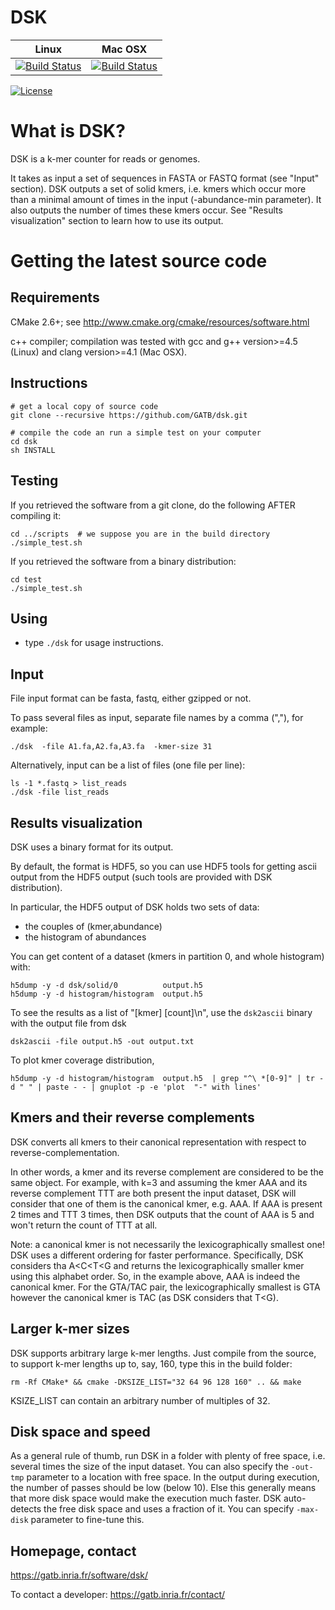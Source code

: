 # DSK
| **Linux** | **Mac OSX** |
|-----------|-------------|
[![Build Status](https://ci.inria.fr/gatb-core/view/DSK/job/tool-dsk-build-debian7-64bits-gcc-4.7/badge/icon)](https://ci.inria.fr/gatb-core/view/DSK/job/tool-dsk-build-debian7-64bits-gcc-4.7/) | [![Build Status](https://ci.inria.fr/gatb-core/view/DSK/job/tool-dsk-build-macos-10.9.5-gcc-4.2.1/badge/icon)](https://ci.inria.fr/gatb-core/view/DSK/job/tool-dsk-build-macos-10.9.5-gcc-4.2.1/)

[![License](http://img.shields.io/:license-affero-blue.svg)](http://www.gnu.org/licenses/agpl-3.0.en.html)

# What is DSK? 
DSK is a k-mer counter for reads or genomes.

It takes as input a set of sequences in FASTA or FASTQ format (see "Input" section).
DSK outputs a set of solid kmers, i.e. kmers which occur more than a minimal amount of times in the input (-abundance-min parameter).
It also outputs the number of times these kmers occur.
See "Results visualization" section to learn how to use its output.

# Getting the latest source code

## Requirements

CMake 2.6+; see http://www.cmake.org/cmake/resources/software.html

c++ compiler; compilation was tested with gcc and g++ version>=4.5 (Linux) and clang version>=4.1 (Mac OSX).

## Instructions

    # get a local copy of source code
    git clone --recursive https://github.com/GATB/dsk.git
    
    # compile the code an run a simple test on your computer
    cd dsk
    sh INSTALL

## Testing

If you retrieved the software from a git clone, do the following AFTER compiling it:

    cd ../scripts  # we suppose you are in the build directory
    ./simple_test.sh

If you retrieved the software from a binary distribution:

    cd test
    ./simple_test.sh

## Using

* type `./dsk` for usage instructions.


## Input

File input format can be fasta, fastq, either gzipped or not.

To pass several files as input, separate file names by a comma (","), for example:  

    ./dsk  -file A1.fa,A2.fa,A3.fa  -kmer-size 31

Alternatively, input can be a list of files (one file per line):

    ls -1 *.fastq > list_reads
    ./dsk -file list_reads

## Results visualization

DSK uses a binary format for its output.

By default, the format is HDF5, so you can use HDF5 tools for getting ascii output
from the HDF5 output (such tools are provided with DSK distribution).

In particular, the HDF5 output of DSK holds two sets of data:

* the couples of (kmer,abundance)
* the histogram of abundances

You can get content of a dataset (kmers in partition 0, and whole histogram) with:

    h5dump -y -d dsk/solid/0          output.h5
    h5dump -y -d histogram/histogram  output.h5

To see the results as a list of "[kmer] [count]\n", use the `dsk2ascii` binary with the output file from dsk

    dsk2ascii -file output.h5 -out output.txt

To plot kmer coverage distribution,    

    h5dump -y -d histogram/histogram  output.h5  | grep "^\ *[0-9]" | tr -d " " | paste - - | gnuplot -p -e 'plot  "-" with lines'     


## Kmers and their reverse complements

DSK converts all kmers to their canonical representation with respect to reverse-complementation.

In other words, a kmer and its reverse complement are considered to be the same object.
For example, with k=3 and assuming the kmer AAA and its reverse complement TTT are both present the input dataset, DSK will consider that one of them is the canonical kmer, e.g. AAA. If AAA is present 2 times and TTT 3 times, then DSK outputs that the count of AAA is 5 and won't return the count of TTT at all.

Note: a canonical kmer is not necessarily the lexicographically smallest one! DSK uses a different ordering for faster performance. Specifically, DSK considers tha A<C<T<G and returns the lexicographically smaller kmer using this alphabet order. So, in the example above, AAA is indeed the canonical kmer.
For the GTA/TAC pair, the lexicographically smallest is GTA however the canonical kmer is TAC (as DSK considers that T<G).


## Larger k-mer sizes

DSK supports arbitrary large k-mer lengths.
Just compile from the source, to support k-mer lengths up to, say, 160, type this in the build folder:

    rm -Rf CMake* && cmake -DKSIZE_LIST="32 64 96 128 160" .. && make

KSIZE_LIST can contain an arbitrary number of multiples of 32.

## Disk space and speed

As a general rule of thumb, run DSK in a folder with plenty of free space, i.e. several times the size of the input dataset.
You can also specify the ```-out-tmp``` parameter to a location with free space.
In the output during execution, the number of passes should be low (below 10). 
Else this generally means that more disk space would make the execution much faster.
DSK auto-detects the free disk space and uses a fraction of it. You can specify ```-max-disk``` parameter to fine-tune this.


## Homepage, contact

https://gatb.inria.fr/software/dsk/

To contact a developer: https://gatb.inria.fr/contact/
